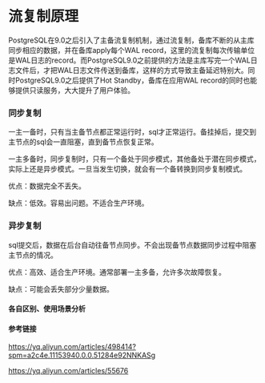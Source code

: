 # 流复制原理

PostgreSQL在9.0之后引入了主备流复制机制，通过流复制，备库不断的从主库同步相应的数据，并在备库apply每个WAL record，这里的流复制每次传输单位是WAL日志的record。而PostgreSQL9.0之前提供的方法是主库写完一个WAL日志文件后，才把WAL日志文件传送到备库，这样的方式导致主备延迟特别大。同时PostgreSQL9.0之后提供了Hot Standby，备库在应用WAL record的同时也能够提供只读服务，大大提升了用户体验。

### 同步复制

一主一备时，只有当主备节点都正常运行时，sql才正常运行。备挂掉后，提交到主节点的sql会一直阻塞，直到备节点恢复正常。

一主多备时，同步复制时，只有一个备处于同步模式，其他备处于潜在同步模式，实际上还是异步模式。一旦当发生切换，就会有一个备转换到同步复制模式。

优点：数据完全不丢失。

缺点：低效。容易出问题。不适合生产环境。



### 异步复制

sql提交后，数据在后台自动往备节点同步。不会出现备节点数据同步过程中阻塞主节点的情况。

优点：高效、适合生产环境。通常部署一主多备，允许多次故障恢复。

缺点：可能会丢失部分少量数据。



#### 各自区别、使用场景分析





#### 参考链接

https://yq.aliyun.com/articles/498414?spm=a2c4e.11153940.0.0.51284e92NNKASg

https://yq.aliyun.com/articles/55676

